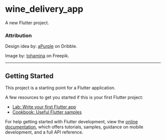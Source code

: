 # wine_delivery_app

A new Flutter project.

### Attribution

Design idea by: [aPurple](https://dribbble.com/shots/14095115-Beer-Delivery-App-UI) on Dribble.

Image
by: [tohamina](https://www.freepik.com/free-psd/wine-bottle-isolated-transparent-background_135017326.htm#query=wine%20bottle&position=9&from_view=keyword&track=ais&uuid=9f9cdd85-991b-4946-95c5-a5c1fbc91a7f)
on Freepik.

---

## Getting Started

This project is a starting point for a Flutter application.

A few resources to get you started if this is your first Flutter project:

- [Lab: Write your first Flutter app](https://docs.flutter.dev/get-started/codelab)
- [Cookbook: Useful Flutter samples](https://docs.flutter.dev/cookbook)

For help getting started with Flutter development, view the
[online documentation](https://docs.flutter.dev/), which offers tutorials,
samples, guidance on mobile development, and a full API reference.
